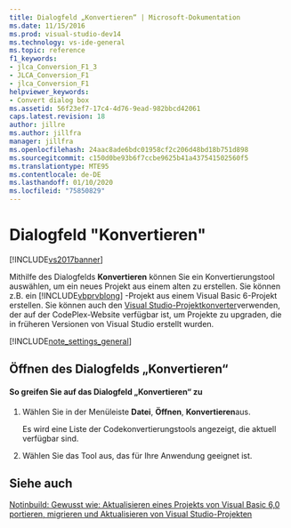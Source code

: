 ```yaml
---
title: Dialogfeld „Konvertieren“ | Microsoft-Dokumentation
ms.date: 11/15/2016
ms.prod: visual-studio-dev14
ms.technology: vs-ide-general
ms.topic: reference
f1_keywords:
- jlca_Conversion_F1_3
- JLCA_Conversion_F1
- jlca_Conversion_F1
helpviewer_keywords:
- Convert dialog box
ms.assetid: 56f23ef7-17c4-4d76-9ead-982bbcd42061
caps.latest.revision: 18
author: jillre
ms.author: jillfra
manager: jillfra
ms.openlocfilehash: 24aac8ade6bdc01958cf2c206d48bd18b751d898
ms.sourcegitcommit: c150d0be93b6f7ccbe9625b41a437541502560f5
ms.translationtype: MTE95
ms.contentlocale: de-DE
ms.lasthandoff: 01/10/2020
ms.locfileid: "75850829"
---
```

# <a name="convert-dialog-box"></a>Dialogfeld "Konvertieren"
[!INCLUDE[vs2017banner](../../includes/vs2017banner.md)]

Mithilfe des Dialogfelds **Konvertieren** können Sie ein Konvertierungstool auswählen, um ein neues Projekt aus einem alten zu erstellen. Sie können z.B. ein [!INCLUDE[vbprvblong](../../includes/vbprvblong-md.md)] -Projekt aus einem Visual Basic 6-Projekt erstellen. Sie können auch den [Visual Studio-Projektkonverter](https://vsprojectconverter.codeplex.com/)verwenden, der auf der CodePlex-Website verfügbar ist, um Projekte zu upgraden, die in früheren Versionen von Visual Studio erstellt wurden.

 [!INCLUDE[note_settings_general](../../includes/note-settings-general-md.md)]

## <a name="opening-the-convert-dialog-box"></a>Öffnen des Dialogfelds „Konvertieren“

#### <a name="to-access-the-convert-dialog-box"></a>So greifen Sie auf das Dialogfeld „Konvertieren“ zu

1. Wählen Sie in der Menüleiste **Datei**, **Öffnen**, **Konvertieren**aus.

     Es wird eine Liste der Codekonvertierungstools angezeigt, die aktuell verfügbar sind.

2. Wählen Sie das Tool aus, das für Ihre Anwendung geeignet ist.

## <a name="see-also"></a>Siehe auch
 [Notinbuild: Gewusst wie: Aktualisieren eines Projekts von Visual Basic 6,0](https://msdn.microsoft.com/c0421e57-5bba-422e-934d-ec42ab9f2af9) [portieren, migrieren und Aktualisieren von Visual Studio-Projekten](../../porting/porting-migrating-and-upgrading-visual-studio-projects.md)
